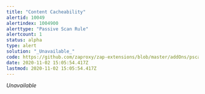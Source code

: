 ```yaml
---
title: "Content Cacheability"
alertid: 10049
alertindex: 1004900
alerttype: "Passive Scan Rule"
alertcount: 1
status: alpha
type: alert
solution: "_Unavailable_"
code: https://github.com/zaproxy/zap-extensions/blob/master/addOns/pscanrulesAlpha/src/main/java/org/zaproxy/zap/extension/pscanrulesAlpha/CacheableScanRule.java
date: 2020-11-02 15:05:54.417Z
lastmod: 2020-11-02 15:05:54.417Z
---
```

_Unavailable_
